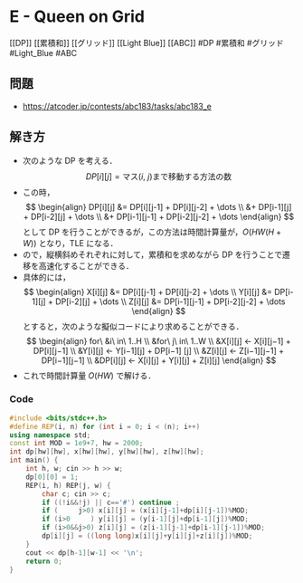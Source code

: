 # E - Queen on Grid
[[DP]] [[累積和]] [[グリッド]] [[Light Blue]] [[ABC]]
#DP #累積和 #グリッド #Light_Blue #ABC 

## 問題
- https://atcoder.jp/contests/abc183/tasks/abc183_e

## 解き方
- 次のような DP を考える．
$$DP[i][j] = \text{マス}(i,\ j)\text{まで移動する方法の数}$$
- この時，
$$
\begin{align}
DP[i][j] &= DP[i][j-1] + DP[i][j-2] + \dots \\
         &+ DP[i-1][j] + DP[i-2][j] + \dots \\
		 &+ DP[i-1][j-1] + DP[i-2][j-2] + \dots
 \end{align}
$$
として DP を行うことができるが，この方法は時間計算量が，$O(HW(H+W))$ となり，TLE になる．
- ので，縦横斜めそれぞれに対して，累積和を求めながら DP を行うことで遷移を高速化することができる．
- 具体的には，
$$
\begin{align}
X[i][j] &= DP[i][j-1] + DP[i][j-2] + \dots \\
Y[i][j] &= DP[i-1][j] + DP[i-2][j] + \dots \\
Z[i][j] &= DP[i-1][j-1] + DP[i-2][j-2] + \dots
\end{align}
$$
とすると，次のような擬似コードにより求めることができる．
$$
\begin{align}
for\ &i\ in\ 1..H \\
&for\ j\ in\ 1..W \\
&X[i][j] ← X[i][j−1] + DP[i][j−1] \\
&Y[i][j] ← Y[i−1][j] + DP[i−1] [j] \\
&Z[i][j] ← Z[i−1][j−1] + DP[i−1][j−1] \\
&DP[i][j] ← X[i][j] + Y[i][j] + Z[i][j]  
\end{align}
$$
- これで時間計算量 $O(HW)$ で解ける．

### Code
```c++
#include <bits/stdc++.h>
#define REP(i, n) for (int i = 0; i < (n); i++)
using namespace std;
const int MOD = 1e9+7, hw = 2000;
int dp[hw][hw], x[hw][hw], y[hw][hw], z[hw][hw];
int main() {
	int h, w; cin >> h >> w;
	dp[0][0] = 1;
	REP(i, h) REP(j, w) {
		char c; cin >> c;
		if ((!i&&!j) || c=='#') continue ;
		if (     j>0) x[i][j] = (x[i][j-1]+dp[i][j-1])%MOD;
		if (i>0     ) y[i][j] = (y[i-1][j]+dp[i-1][j])%MOD;
		if (i>0&&j>0) z[i][j] = (z[i-1][j-1]+dp[i-1][j-1])%MOD;
		dp[i][j] = ((long long)x[i][j]+y[i][j]+z[i][j])%MOD;
	}
	cout << dp[h-1][w-1] << '\n';
	return 0;
}
```